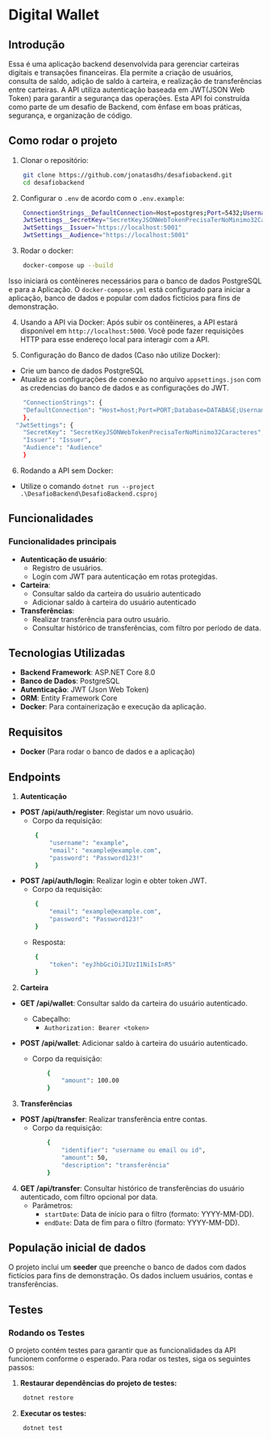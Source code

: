 # Digital Wallet

## **Introdução**
Essa é uma aplicação backend desenvolvida para gerenciar carteiras digitais e transações financeiras. Ela permite a criação de usuários,
consulta de saldo, adição de saldo à carteira, e realização de transferências entre carteiras. A API utiliza autenticação baseada em JWT(JSON Web Token)
para garantir a segurança das operações.
Esta API foi construída como parte de um desafio de Backend, com ênfase em boas práticas, segurança, e organização de código.

## **Como rodar o projeto**
1. Clonar o repositório:
```bash
    git clone https://github.com/jonatasdhs/desafiobackend.git
    cd desafiobackend
```
2. Configurar o `.env` de acordo com o `.env.example`:
```bash
    ConnectionStrings__DefaultConnection=Host=postgres;Port=5432;Username=postgres;Password=YourPassword;Database=database;
    JwtSettings__SecretKey="SecretKeyJSONWebTokenPrecisaTerNoMinimo32Caracteres"
    JwtSettings__Issuer="https://localhost:5001"
    JwtSettings__Audience="https://localhost:5001"
```
3. Rodar o docker:
```bash
    docker-compose up --build
```
Isso iniciará os contêineres necessários para o banco de dados PostgreSQL e para a Aplicação. O `docker-compose.yml` está configurado
para iniciar a aplicação, banco de dados e popular com dados fictícios para fins de demonstração.

4. Usando a API via Docker:
Após subir os contêineres, a API estará disponível em `http://localhost:5000`. Você pode fazer requisições HTTP para esse endereço local para interagir com a API.

5. Configuração do Banco de dados (Caso não utilize Docker):
- Crie um banco de dados PostgreSQL
- Atualize as configurações de conexão no arquivo `appsettings.json` com as credencias do banco de dados e as configurações do JWT.
```bash
    "ConnectionStrings": {
    "DefaultConnection": "Host=host;Port=PORT;Database=DATABASE;Username=Username;Password=Password;"
    },
  "JwtSettings": {
    "SecretKey": "SecretKeyJSONWebTokenPrecisaTerNoMinimo32Caracteres",
    "Issuer": "Issuer",
    "Audience": "Audience"
    }
```
6. Rodando a API sem Docker:
- Utilize o comando `dotnet run --project .\DesafioBackend\DesafioBackend.csproj`

## **Funcionalidades**
### **Funcionalidades principais**
- **Autenticação de usuário**:
    - Registro de usuários.
    - Login com JWT para autenticação em rotas protegidas.
- **Carteira**:
    - Consultar saldo da carteira do usuário autenticado
    - Adicionar saldo à carteira do usuário autenticado
- **Transferências**:
    - Realizar transferência para outro usuário.
    - Consultar histórico de transferências, com filtro por período de data.

## **Tecnologias Utilizadas**
- **Backend Framework**: ASP.NET Core 8.0
- **Banco de Dados**: PostgreSQL
- **Autenticação**: JWT (Json Web Token)
- **ORM**: Entity Framework Core
- **Docker**: Para containerização e execução da aplicação.

## **Requisitos**
- **Docker** (Para rodar o banco de dados e a aplicação)

## **Endpoints**
1. **Autenticação**
- **POST /api/auth/register**: Registar um novo usuário.
    - Corpo da requisição:
    ```bash
        {
            "username": "example",
            "email": "example@example.com",
            "password": "Password123!"
        }
    ```
- **POST /api/auth/login**: Realizar login e obter token JWT.
    - Corpo da requisição:
    ```bash
        {
            "email": "example@example.com",
            "password": "Password123!"
        }
    ```
    - Resposta:
    ```bash
        {
            "token": "eyJhbGciOiJIUzI1NiIsInR5"
        }
    ```
2. **Carteira**
- **GET /api/wallet**: Consultar saldo da carteira do usuário autenticado.
    - Cabeçalho:
        - `Authorization: Bearer <token>`

- **POST /api/wallet**: Adicionar saldo à carteira do usuário autenticado.
    - Corpo da requisição:
        ```bash
            {
                "amount": 100.00
            }
        ```

3. **Transferências**
- **POST /api/transfer**: Realizar transferência entre contas.
    - Corpo da requisição:
        ```bash
            {
                "identifier": "username ou email ou id",
                "amount": 50,
                "description": "transferência"
            }
        ```
4. **GET /api/transfer**: Consultar histórico de transferências do usuário autenticado, com filtro opcional por data.
    - Parâmetros:
        - `startDate`: Data de início para o filtro (formato: YYYY-MM-DD).
        - `endDate`: Data de fim para o filtro (formato: YYYY-MM-DD).

## **População inicial de dados**
O projeto inclui um **seeder** que preenche o banco de dados com dados fictícios para fins de demonstração. Os dados incluem usuários, contas e transferências.

## **Testes**
### **Rodando os Testes**

O projeto contém testes para garantir que as funcionalidades da API funcionem conforme o esperado. Para rodar os testes, siga os seguintes passos:
1. **Restaurar dependências do projeto de testes:**
```bash
    dotnet restore
```
2. **Executar os testes:**
```bash
    dotnet test
```

